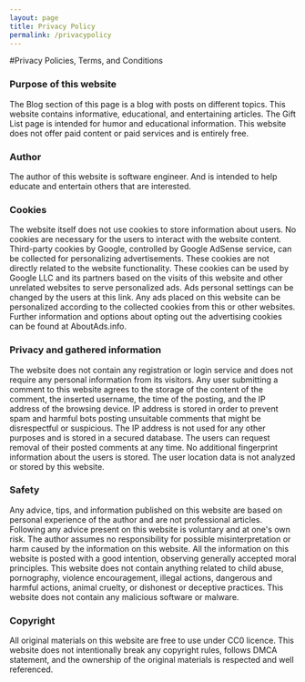 ```yaml
---
layout: page
title: Privacy Policy
permalink: /privacypolicy
---
```


#Privacy Policies, Terms, and Conditions

### Purpose of this website
The Blog section of this page is a blog with posts on different topics. This website contains informative, educational, and entertaining articles. The Gift List page is intended for humor and educational information. This website does not offer paid content or paid services and is entirely free.

### Author
The author of this website is software engineer. And is intended to help educate and entertain others that are interested.


### Cookies
The website itself does not use cookies to store information about users. No cookies are necessary for the users to interact with the website content. Third-party cookies by Google, controlled by Google AdSense service, can be collected for personalizing advertisements. These cookies are not directly related to the website functionality. These cookies can be used by Google LLC and its partners based on the visits of this website and other unrelated websites to serve personalized ads. Ads personal settings can be changed by the users at this link. Any ads placed on this website can be personalized according to the collected cookies from this or other websites. Further information and options about opting out the advertising cookies can be found at AboutAds.info.

### Privacy and gathered information
The website does not contain any registration or login service and does not require any personal information from its visitors. Any user submitting a comment to this website agrees to the storage of the content of the comment, the inserted username, the time of the posting, and the IP address of the browsing device. IP address is stored in order to prevent spam and harmful bots posting unsuitable comments that might be disrespectful or suspicious. The IP address is not used for any other purposes and is stored in a secured database. The users can request removal of their posted comments at any time. No additional fingerprint information about the users is stored. The user location data is not analyzed or stored by this website.

### Safety
Any advice, tips, and information published on this website are based on personal experience of the author and are not professional articles. Following any advice present on this website is voluntary and at one's own risk. The author assumes no responsibility for possible misinterpretation or harm caused by the information on this website. All the information on this website is posted with a good intention, observing generally accepted moral principles. This website does not contain anything related to child abuse, pornography, violence encouragement, illegal actions, dangerous and harmful actions, animal cruelty, or dishonest or deceptive practices. This website does not contain any malicious software or malware.

### Copyright
All original materials on this website are free to use under CC0 licence. This website does not intentionally break any copyright rules, follows DMCA statement, and the ownership of the original materials is respected and well referenced.
